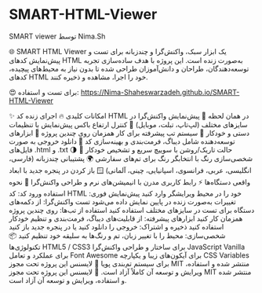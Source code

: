 # SMART-HTML-Viewer
SMART viewer توسط Nima.Sh

🌐 SMART HTML Viewer یک ابزار سبک، واکنش‌گرا و چندزبانه برای تست و پیش‌نمایش کدهای HTML به‌صورت زنده است. این پروژه با هدف ساده‌سازی تجربه توسعه‌دهندگان، طراحان و دانش‌آموزان طراحی شده تا بدون نیاز به محیط‌های پیچیده، کدهای HTML خود را اجرا، مشاهده و ذخیره کنند.

😍 برای تست و استفاده: https://Nima-Shaheswarzadeh.github.io/SMART-HTML-Viewer

✨ امکانات کلیدی
🔥 اجرای زنده کد HTML در همان لحظه
📱 پیش‌نمایش واکنش‌گرا در سایزهای مختلف (لپ‌تاپ، تبلت، موبایل)
📏 کنترل ارتفاع باکس پیش‌نمایش با تنظیمات دستی و خودکار
📝 سیستم تب پیشرفته برای کار همزمان روی چندین پروژه
🔧 ابزارهای توسعه‌دهنده شامل دیباگ، فرمت‌بندی و بهینه‌سازی کد
💾 دانلود خروجی به صورت فایل‌های .html و .txt
🌗 حالت تاریک/روشن با سوییچ سریع و تشخیص خودکار
🎨 شخصی‌سازی رنگ با انتخابگر رنگ برای تم‌های سفارشی
🌍 پشتیبانی چندزبانه (فارسی، انگلیسی، عربی، فرانسوی، اسپانیایی، چینی، آلمانی)
🪟 باز کردن در پنجره جدید با ابعاد واقعی دستگاه‌ها
⚡ رابط کاربری مدرن با انیمیشن‌های نرم و طراحی واکنش‌گرا
🚀 نحوه استفاده
ورود کد: کد HTML خود را در محیط ویرایشگر وارد کنید
پیش‌نمایش فوری: تغییرات به‌صورت زنده در پایین نمایش داده می‌شود
تست واکنش‌گرا: از دکمه‌های دستگاه برای تست در سایزهای مختلف استفاده کنید
استفاده از تب‌ها: روی چندین پروژه همزمان کار کنید
ابزارهای پیشرفته: از قابلیت‌های دیباگ، فرمت‌بندی و تنظیم خودکار استفاده کنید
ذخیره و اشتراک: خروجی را دانلود کنید یا در پنجره جدید باز کنید
شخصی‌سازی: محیط را با تغییر زبان، تم و رنگ‌ها به سلیقه خود تنظیم کنید
📦 تکنولوژی‌ها
HTML5 / CSS3 برای ساختار و طراحی واکنش‌گرا
JavaScript Vanilla برای عملکرد و تعامل
Font Awesome برای آیکون‌های زیبا و یکپارچه
CSS Variables برای سیستم تم‌بندی پویا
📁 لایسنس
این پروژه تحت مجوز MIT منتشر شده و استفاده، ویرایش و توسعه آن کاملاً آزاد است.
📁 لایسنس
این پروژه تحت مجوز MIT منتشر شده و استفاده، ویرایش و توسعه آن آزاد است.
